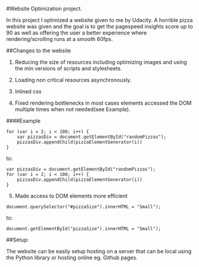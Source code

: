 #Website Optimization project.

In this project I optimized a website given to me by Udacity. A horrible pizza website was given and the goal is to get the pagespeed insights score up to 90 as well as offering the user a better experience where rendering/scrolling runs at a smooth 60fps.

##Changes to the website


1. Reducing the size of resources including optimizing images and using the min versions of scripts and stylesheets.

2. Loading non critical resources asynchronously.

3. Inlined css

4. Fixed rendering bottlenecks in most cases elements accessed the DOM multiple times when not needed(see Example).

####Example

```
for (var i = 2; i < 100; i++) {
    var pizzasDiv = document.getElementById("randomPizzas");
    pizzasDiv.appendChild(pizzaElementGenerator(i))
}
```

to:

```
var pizzasDiv = document.getElementById("randomPizzas");
for (var i = 2; i < 100; i++) {
    pizzasDiv.appendChild(pizzaElementGenerator(i))
}
```


5. Made access to DOM elements more efficient

```
document.querySelector("#pizzaSize").innerHTML = "Small");
```

to:

```
document.getElementById("pizzaSize").innerHTML = "Small");
```


##Setup:

The website can be easily setup hosting on a server that can be local using the Python library or hosting online eg. Github pages.
